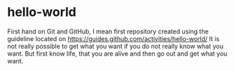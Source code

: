 # hello-world
First hand on Git and GitHub, I mean first repository created using the guideline located on https://guides.github.com/activities/hello-world/
It is not really possible to get what you want if you do not really know what you want.
But first know life, that you are alive and then go out and get what you want.
